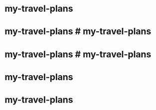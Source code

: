 # my-travel-plans
# my-travel-plans # my-travel-plans
# my-travel-plans # my-travel-plans
# my-travel-plans
# my-travel-plans
